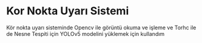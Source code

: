# Kor Nokta Uyarı Sistemi
 Kör nokta uyarı sisteminde Opencv ile görüntü okuma ve işleme ve Torhc ile de Nesne Tespiti için YOLOv5 modelini yüklemek için kullandım
